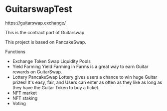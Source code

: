 # GuitarswapTest

https://guitarswap.exchange/

This is the contract part of Guitarswap

This project is based on PancakeSwap.

Functions 

- Exchange
  Token Swap
  Liquidity Pools
- Yield Farming
  Yield Farming in Farms is a great way to earn Guitar rewards on GuitarSwap.
- Lottery
  PancakeSwap Lottery gives users a chance to win huge Guitar prizes!
  It's easy, fair, and Users can enter as often as they like as long as they have the Guitar Token to buy a ticket.
- NFT market
- NFT staking
- Voting

